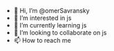 - 👋 Hi, I’m @omerSavransky
- 👀 I’m interested in js
- 🌱 I’m currently learning js
- 💞️ I’m looking to collaborate on js
- 📫 How to reach me 

<!---
omerSavransky/omerSavransky is a ✨ special ✨ repository because its `README.md` (this file) appears on your GitHub profile.
You can click the Preview link to take a look at your changes.
--->
